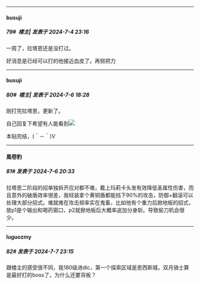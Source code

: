 ﻿
*****

####  busuji  
##### 79#         楼主| 发表于 2024-7-4 23:16

一周了，拉塔恩还是没打过。

好消息是已经可以打的他接近血皮了。再努把力


*****

####  busuji  
##### 80#         楼主| 发表于 2024-7-6 18:28

刚打完拉塔恩，更新了。

自己回复下希望有人能看到<img src="https://static.saraba1st.com/image/smiley/face2017/152.png" referrerpolicy="no-referrer">

本贴完结，(＾－＾)V


*****

####  風卷豹  
##### 81#       发表于 2024-7-6 20:33

拉塔恩二阶段的招单独拆开应对都不难，戴上玛莉卡头发有效降低圣属性伤害，而且意外的破盾效率很差，我轻装拿个黄铜盾都能挡下90%的攻击，防御+翻滚可以处理大部分招式。难就难在攻击频率实在鬼畜，比如他有个重力后掀地板的招式，放p1是个输出和喝药窗口，p2就掀地板后大概率追加分身斩。导致偷刀机会很少。


*****

####  luguozmy  
##### 82#       发表于 2024-7-7 23:15

跟楼主的感受很不同，我180级进dlc，第一个探索区域是恩西斯城，双月骑士算是最好打的boss了，为什么还要背板？

